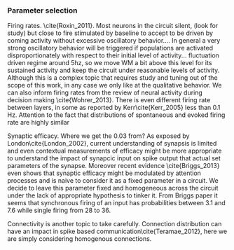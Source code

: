 ### Parameter selection

Firing rates. \cite{Roxin_2011}. Most neurons in the circuit silent, (look for study) but close to fire stimulated by baseline to accept to be driven by coming activity without excessive oscillatory behavior.... In general a very strong oscillatory behavior will be triggered if populations are activated disproportionately with respect to their initial level of activity... fluctuation driven regime around 5hz, so we move WM a bit above this level for its sustained activity and keep the circuit under reasonable levels of activity. Although this is a complex topic that requires study and tuning out of the scope of this work, in any case we only like at the qualitative behavior. We can also inform firing rates from the review of neural activity during decision making \cite{Wohrer_2013}. There is even different firing rate between layers, in some as reported by Kerr\cite{Kerr_2005} less than 0.1 Hz. Attention to the fact that distributions of spontaneous and evoked firing rate are highly similar

Synaptic efficacy. Where we get the 0.03 from? As exposed by London\cite{London_2002}, current understanding of synapsis is limited and even contextual measurements of efficacy might be more appropriate to understand the impact of synapcic input on spike output that actual set parameters of the synapse. Moreover recent evidence \cite{Briggs_2013} even shows that synaptic efficacy might be modulated by attention processes and is naive to consider it as a fixed parameter in a circuit. We decide to leave this parameter fixed and homogeneous across the circuit under the lack of appropriate hypothesis to tinker it. From Briggs paper it seems that synchronous firing of an input has probabilities between 3.1 and 7.6 while single firing from 28 to 36.

Connectivity is another topic to take carefully. Connection distribution can have an impact in spike based communication\cite{Teramae_2012}, here we are simply considering homogenous connections.